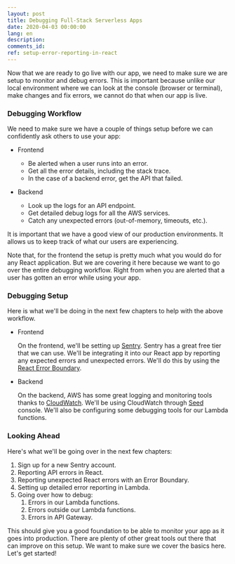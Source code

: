 ```yaml
---
layout: post
title: Debugging Full-Stack Serverless Apps
date: 2020-04-03 00:00:00
lang: en
description: 
comments_id: 
ref: setup-error-reporting-in-react
---
```


Now that we are ready to go live with our app, we need to make sure we are setup to monitor and debug errors. This is important because unlike our local environment where we can look at the console (browser or terminal), make changes and fix errors, we cannot do that when our app is live.

### Debugging Workflow

We need to make sure we have a couple of things setup before we can confidently ask others to use your app:

- Frontend
  - Be alerted when a user runs into an error.
  - Get all the error details, including the stack trace.
  - In the case of a backend error, get the API that failed.

- Backend
  - Look up the logs for an API endpoint.
  - Get detailed debug logs for all the AWS services.
  - Catch any unexpected errors (out-of-memory, timeouts, etc.).

It is important that we have a good view of our production environments. It allows us to keep track of what our users are experiencing.

Note that, for the frontend the setup is pretty much what you would do for any React application. But we are covering it here because we want to go over the entire debugging workflow. Right from when you are alerted that a user has gotten an error while using your app.

### Debugging Setup

Here is what we'll be doing in the next few chapters to help with the above workflow.

- Frontend

  On the frontend, we'll be setting up [Sentry](https://sentry.io). Sentry has a great free tier that we can use. We'll be integrating it into our React app by reporting any expected errors and unexpected errors. We'll do this by using the [React Error Boundary](https://reactjs.org/docs/error-boundaries.html).

- Backend

  On the backend, AWS has some great logging and monitoring tools thanks to [CloudWatch](https://aws.amazon.com/cloudwatch/). We'll be using CloudWatch through [Seed](https://seed.run) console. We'll also be configuring some debugging tools for our Lambda functions.

### Looking Ahead

Here's what we'll be going over in the next few chapters:

1. Sign up for a new Sentry account.
2. Reporting API errors in React.
3. Reporting unexpected React errors with an Error Boundary.
4. Setting up detailed error reporting in Lambda.
5. Going over how to debug:
   1. Errors in our Lambda functions.
   2. Errors outside our Lambda functions.
   3. Errors in API Gateway.

This should give you a good foundation to be able to monitor your app as it goes into production. There are plenty of other great tools out there that can improve on this setup. We want to make sure we cover the basics here. Let's get started! 

